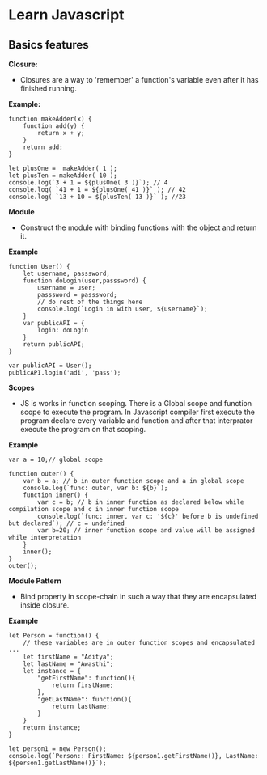 # Learn Javascript 

## Basics features

**Closure:**  
* Closures  are a way to 'remember' a function's variable even after it has finished running. 

**Example:** 
```
function makeAdder(x) {  
    function add(y) {    
        return x + y;    
    } 
    return add;  
}  
   
let plusOne =  makeAdder( 1 );    
let plusTen = makeAdder( 10 );    
console.log(`3 + 1 = ${plusOne( 3 )}`); // 4  
console.log( `41 + 1 = ${plusOne( 41 )}` ); // 42  
console.log( `13 + 10 = ${plusTen( 13 )}` ); //23  
```
**Module**
* Construct the module with binding functions with the object and return it.

**Example**
```
function User() {
    let username, passsword;
    function doLogin(user,passsword) {
        username = user;
        passsword = passsword;
        // do rest of the things here
        console.log(`Login in with user, ${username}`);
    }
    var publicAPI = {
        login: doLogin
    }
    return publicAPI;
}

var publicAPI = User();
publicAPI.login('adi', 'pass');
```

**Scopes**
* JS is works in function scoping. There is a Global scope and function scope to execute the 
 program. In Javascript compiler first execute the program declare every variable and function 
 and after that interprator execute the program on that scoping.

**Example**
```
var a = 10;// global scope

function outer() {
    var b = a; // b in outer function scope and a in global scope
    console.log(`func: outer, var b: ${b}`);
    function inner() {
        var c = b; // b in inner function as declared below while compilation scope and c in inner function scope 
        console.log(`func: inner, var c: '${c}' before b is undefined but declared`); // c = undefined 
        var b=20; // inner function scope and value will be assigned while interpretation
    }
    inner();
}
outer();
```

**Module Pattern**
* Bind property in scope-chain in such a way that they are encapsulated inside closure.

**Example**
```
let Person = function() {
    // these variables are in outer function scopes and encapsulated ...
    let firstName = "Aditya"; 
    let lastName = "Awasthi";
    let instance = {
        "getFirstName": function(){
            return firstName;
        },
        "getLastName": function(){
            return lastName;
        }
    }
    return instance;
}

let person1 = new Person();
console.log(`Person:: FirstName: ${person1.getFirstName()}, LastName: ${person1.getLastName()}`); 
```
